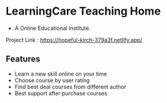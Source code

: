 
# LearningCare Teaching Home
- A Online Educational Institute.

Project Link : https://hopeful-kirch-379a3f.netlify.app/


## Features
- Learn a new skill online on your time
- Choose course by user rating
- Find best deal courses from different author
- Best support after purchase courses
